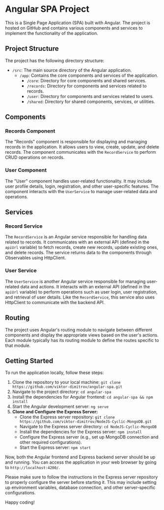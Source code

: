 # Angular SPA Project

This is a Single Page Application (SPA) built with Angular. The project is hosted on GitHub and contains various components and services to implement the functionality of the application.

## Project Structure

The project has the following directory structure:

- `/src`: The main source directory of the Angular application.
  - `/app`: Contains the core components and services of the application.
    - `/core`: Directory for core components and shared services.
    - `/records`: Directory for components and services related to records.
    - `/user`: Directory for components and services related to users.
    - `/shared`: Directory for shared components, services, or utilities.

## Components

### Records Component

The "Records" component is responsible for displaying and managing records in the application. It allows users to view, create, update, and delete records. The component communicates with the `RecordService` to perform CRUD operations on records.

### User Component

The "User" component handles user-related functionality. It may include user profile details, login, registration, and other user-specific features. The component interacts with the `UserService` to manage user-related data and operations.

## Services

### Record Service

The `RecordService` is an Angular service responsible for handling data related to records. It communicates with an external API (defined in the `apiUrl` variable) to fetch records, create new records, update existing ones, and delete records. The service returns data to the components through Observables using HttpClient.

### User Service

The `UserService` is another Angular service responsible for managing user-related data and actions. It interacts with an external API (defined in the `apiUrl` variable) to perform operations such as user login, user registration, and retrieval of user details. Like the `RecordService`, this service also uses HttpClient to communicate with the backend API.

## Routing

The project uses Angular's routing module to navigate between different components and display the appropriate views based on the user's actions. Each module typically has its routing module to define the routes specific to that module.

## Getting Started

To run the application locally, follow these steps:

1. Clone the repository to your local machine: `git clone https://github.com/viktor-dimitrov/angular-spa.git`
2. Navigate to the project directory: `cd angular-spa`
3. Install the dependencies for Angular frontend: `cd angular-spa && npm install`
4. Start the Angular development server: `ng serve`
5. **Clone and Configure the Express Server:**
   - Clone the Express server repository: `git clone https://github.com/viktor-dimitrov/NodeJS-Cyclic-MongoDB.git`
   - Navigate to the Express server directory: `cd NodeJS-Cyclic-MongoDB`
   - Install the dependencies for the Express server: `npm install`
   - Configure the Express server (e.g., set up MongoDB connection and other required configurations).
   - Start the Express server: `npm start`

Now, both the Angular frontend and Express backend server should be up and running. You can access the application in your web browser by going to `http://localhost:4200/`.

Please make sure to follow the instructions in the Express server repository to properly configure the server before starting it. This may include setting up environment variables, database connection, and other server-specific configurations.


Happy coding!